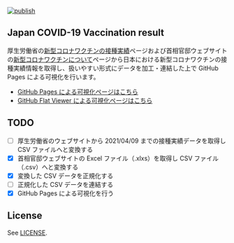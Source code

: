 [![publish](https://github.com/bankruptko/vaccination-results-jp/actions/workflows/publish.yml/badge.svg?branch=master)](https://github.com/bankruptko/vaccination-results-jp/actions/workflows/publish.yml)
## Japan COVID-19 Vaccination result

厚生労働省の[新型コロナワクチンの接種実績](https://www.mhlw.go.jp/stf/seisakunitsuite/bunya/vaccine_sesshujisseki.html)ページおよび首相官邸ウェブサイトの[新型コロナワクチンについて](https://www.kantei.go.jp/jp/headline/kansensho/vaccine.html)ページから日本における新型コロナワクチンの接種実績情報を取得し、扱いやすい形式にデータを加工・連結した上で GitHub Pages による可視化を行います。

- [GitHub Pages による可視化ページはこちら](https://github.com/bankruptko/vaccination-results-jp)
- [GitHub Flat Viewer による可視化ページはこちら](https://flatgithub.com/bankruptko/vaccination-results-jp?filename=data%2Fdata.csv)

## TODO

- [ ] 厚生労働省のウェブサイトから 2021/04/09 までの接種実績データを取得し CSV ファイルへと変換する
- [x] 首相官邸ウェブサイトの Excel ファイル（.xlxs）を取得し CSV ファイル（.csv）へと変換する
- [x] 変換した CSV データを正規化する
- [ ] 正規化した CSV データを連結する
- [x] GitHub Pages による可視化を行う

## License

See [LICENSE](https://github.com/bankruptko/vaccination-results-jp/blob/master/LICENSE).